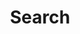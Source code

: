 ---
title: "Search"
url: "search"
layout: "search"
outputs:
    - html
    - json
menu:
    main:
        weight: 200
        params: 
            icon: search
---